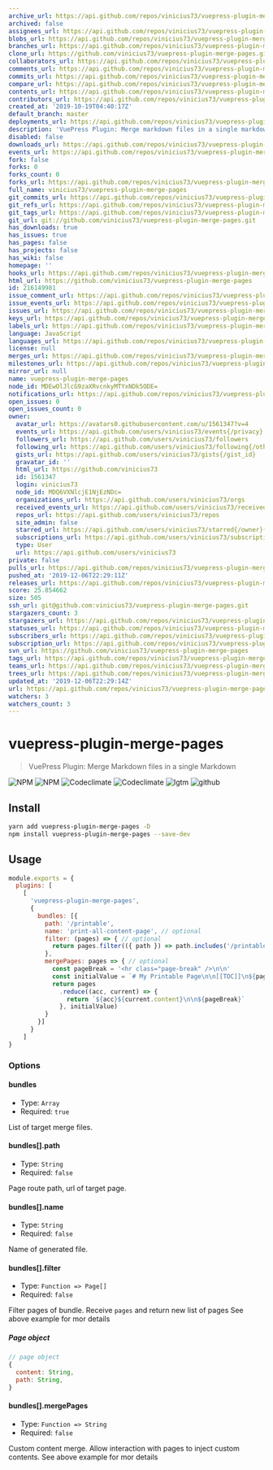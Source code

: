 ```yaml
---
archive_url: https://api.github.com/repos/vinicius73/vuepress-plugin-merge-pages/{archive_format}{/ref}
archived: false
assignees_url: https://api.github.com/repos/vinicius73/vuepress-plugin-merge-pages/assignees{/user}
blobs_url: https://api.github.com/repos/vinicius73/vuepress-plugin-merge-pages/git/blobs{/sha}
branches_url: https://api.github.com/repos/vinicius73/vuepress-plugin-merge-pages/branches{/branch}
clone_url: https://github.com/vinicius73/vuepress-plugin-merge-pages.git
collaborators_url: https://api.github.com/repos/vinicius73/vuepress-plugin-merge-pages/collaborators{/collaborator}
comments_url: https://api.github.com/repos/vinicius73/vuepress-plugin-merge-pages/comments{/number}
commits_url: https://api.github.com/repos/vinicius73/vuepress-plugin-merge-pages/commits{/sha}
compare_url: https://api.github.com/repos/vinicius73/vuepress-plugin-merge-pages/compare/{base}...{head}
contents_url: https://api.github.com/repos/vinicius73/vuepress-plugin-merge-pages/contents/{+path}
contributors_url: https://api.github.com/repos/vinicius73/vuepress-plugin-merge-pages/contributors
created_at: '2019-10-19T04:40:17Z'
default_branch: master
deployments_url: https://api.github.com/repos/vinicius73/vuepress-plugin-merge-pages/deployments
description: 'VuePress Plugin: Merge markdown files in a single markdown'
disabled: false
downloads_url: https://api.github.com/repos/vinicius73/vuepress-plugin-merge-pages/downloads
events_url: https://api.github.com/repos/vinicius73/vuepress-plugin-merge-pages/events
fork: false
forks: 0
forks_count: 0
forks_url: https://api.github.com/repos/vinicius73/vuepress-plugin-merge-pages/forks
full_name: vinicius73/vuepress-plugin-merge-pages
git_commits_url: https://api.github.com/repos/vinicius73/vuepress-plugin-merge-pages/git/commits{/sha}
git_refs_url: https://api.github.com/repos/vinicius73/vuepress-plugin-merge-pages/git/refs{/sha}
git_tags_url: https://api.github.com/repos/vinicius73/vuepress-plugin-merge-pages/git/tags{/sha}
git_url: git://github.com/vinicius73/vuepress-plugin-merge-pages.git
has_downloads: true
has_issues: true
has_pages: false
has_projects: false
has_wiki: false
homepage: ''
hooks_url: https://api.github.com/repos/vinicius73/vuepress-plugin-merge-pages/hooks
html_url: https://github.com/vinicius73/vuepress-plugin-merge-pages
id: 216149981
issue_comment_url: https://api.github.com/repos/vinicius73/vuepress-plugin-merge-pages/issues/comments{/number}
issue_events_url: https://api.github.com/repos/vinicius73/vuepress-plugin-merge-pages/issues/events{/number}
issues_url: https://api.github.com/repos/vinicius73/vuepress-plugin-merge-pages/issues{/number}
keys_url: https://api.github.com/repos/vinicius73/vuepress-plugin-merge-pages/keys{/key_id}
labels_url: https://api.github.com/repos/vinicius73/vuepress-plugin-merge-pages/labels{/name}
language: JavaScript
languages_url: https://api.github.com/repos/vinicius73/vuepress-plugin-merge-pages/languages
license: null
merges_url: https://api.github.com/repos/vinicius73/vuepress-plugin-merge-pages/merges
milestones_url: https://api.github.com/repos/vinicius73/vuepress-plugin-merge-pages/milestones{/number}
mirror_url: null
name: vuepress-plugin-merge-pages
node_id: MDEwOlJlcG9zaXRvcnkyMTYxNDk5ODE=
notifications_url: https://api.github.com/repos/vinicius73/vuepress-plugin-merge-pages/notifications{?since,all,participating}
open_issues: 0
open_issues_count: 0
owner:
  avatar_url: https://avatars0.githubusercontent.com/u/1561347?v=4
  events_url: https://api.github.com/users/vinicius73/events{/privacy}
  followers_url: https://api.github.com/users/vinicius73/followers
  following_url: https://api.github.com/users/vinicius73/following{/other_user}
  gists_url: https://api.github.com/users/vinicius73/gists{/gist_id}
  gravatar_id: ''
  html_url: https://github.com/vinicius73
  id: 1561347
  login: vinicius73
  node_id: MDQ6VXNlcjE1NjEzNDc=
  organizations_url: https://api.github.com/users/vinicius73/orgs
  received_events_url: https://api.github.com/users/vinicius73/received_events
  repos_url: https://api.github.com/users/vinicius73/repos
  site_admin: false
  starred_url: https://api.github.com/users/vinicius73/starred{/owner}{/repo}
  subscriptions_url: https://api.github.com/users/vinicius73/subscriptions
  type: User
  url: https://api.github.com/users/vinicius73
private: false
pulls_url: https://api.github.com/repos/vinicius73/vuepress-plugin-merge-pages/pulls{/number}
pushed_at: '2019-12-06T22:29:11Z'
releases_url: https://api.github.com/repos/vinicius73/vuepress-plugin-merge-pages/releases{/id}
score: 25.854662
size: 505
ssh_url: git@github.com:vinicius73/vuepress-plugin-merge-pages.git
stargazers_count: 3
stargazers_url: https://api.github.com/repos/vinicius73/vuepress-plugin-merge-pages/stargazers
statuses_url: https://api.github.com/repos/vinicius73/vuepress-plugin-merge-pages/statuses/{sha}
subscribers_url: https://api.github.com/repos/vinicius73/vuepress-plugin-merge-pages/subscribers
subscription_url: https://api.github.com/repos/vinicius73/vuepress-plugin-merge-pages/subscription
svn_url: https://github.com/vinicius73/vuepress-plugin-merge-pages
tags_url: https://api.github.com/repos/vinicius73/vuepress-plugin-merge-pages/tags
teams_url: https://api.github.com/repos/vinicius73/vuepress-plugin-merge-pages/teams
trees_url: https://api.github.com/repos/vinicius73/vuepress-plugin-merge-pages/git/trees{/sha}
updated_at: '2019-12-06T22:29:14Z'
url: https://api.github.com/repos/vinicius73/vuepress-plugin-merge-pages
watchers: 3
watchers_count: 3
---
```


# vuepress-plugin-merge-pages

> VuePress Plugin: Merge Markdown files in a single Markdown

![NPM](https://flat.badgen.net/npm/v/vuepress-plugin-merge-pages?icon=npm)
![NPM](https://flat.badgen.net/npm/dm/vuepress-plugin-merge-pages?icon=npm)
![Codeclimate](https://flat.badgen.net/codeclimate/maintainability/vinicius73/vuepress-plugin-merge-pages?icon=codeclimate)
![Codeclimate](https://flat.badgen.net/codeclimate/coverage/vinicius73/vuepress-plugin-merge-pages?icon=codeclimate)
![lgtm](https://flat.badgen.net/lgtm/grade/g/vinicius73/vuepress-plugin-merge-pages?icon=lgtm)
![github](https://flat.badgen.net/github/status/vinicius73/vuepress-plugin-merge-pages?icon=github)


## Install

```bash
yarn add vuepress-plugin-merge-pages -D
npm install vuepress-plugin-merge-pages --save-dev
```

## Usage

```js
module.exports = {
  plugins: [
    [
      'vuepress-plugin-merge-pages',
      {
        bundles: [{
          path: '/printable',
          name: 'print-all-content-page', // optional
          filter: (pages) => { // optional
            return pages.filter(({ path }) => path.includes('/printable-page/'))
          },
          mergePages: pages => { // optional
            const pageBreak = '<hr class="page-break" />\n\n'
            const initialValue = `# My Printable Page\n\n[[TOC]]\n${pageBreak}`
            return pages
              .reduce((acc, current) => {
                return `${acc}${current.content}\n\n${pageBreak}`
              }, initialValue)
          }
        }]
      }
    ]
}
```

### Options

#### bundles

- Type: `Array`
- Required: `true`

List of target merge files.

#### bundles[].path

- Type: `String`
- Required: `false`

Page route path, url of target page.

#### bundles[].name

- Type: `String`
- Required: `false`

Name of generated file.

#### bundles[].filter

- Type: `Function => Page[]`
- Required: `false`

Filter pages of bundle. Receive `pages` and return new list of pages
See above example for mor details

##### Page object

```js
// page object
{
  content: String,
  path: String,
}
```

#### bundles[].mergePages

- Type: `Function => String`
- Required: `false`

Custom content merge. Allow interaction with pages to inject custom contents.
See above example for mor details